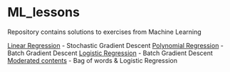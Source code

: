 # ML_lessons

Repository contains solutions to exercises from Machine Learning

<a href="">Linear Regression</a> - Stochastic Gradient Descent
<a href="blob/master/batch_polynomial_gradient.py">Polynomial Regression</a> - Batch Gradient Descent
<a href="">Logistic Regression</a> - Batch Gradient Descent
<a href="">Moderated contents</a> - Bag of words & Logistic Regression
